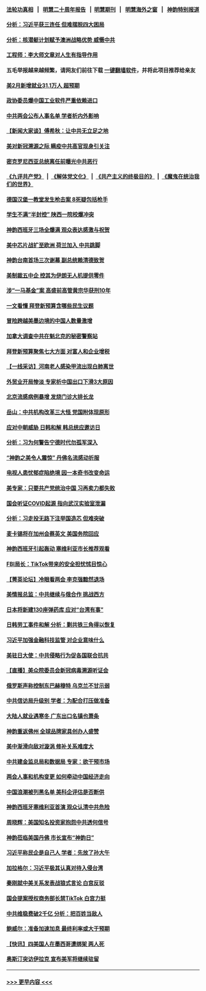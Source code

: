 #### [法轮功真相](https://github.com/gfw-breaker/truth/blob/master/README.md?t=0) &nbsp;&nbsp;|&nbsp;&nbsp; [明慧二十周年报告](https://github.com/gfw-breaker/mh-reports/blob/master/README.md?t=0) &nbsp;&nbsp;|&nbsp;&nbsp;[明慧期刊](https://github.com/gfw-breaker/mh-qikan) &nbsp;&nbsp;|&nbsp;&nbsp; [明慧海外之窗](https://github.com/gfw-breaker/mh-news/blob/master/README.md?t=0) &nbsp;&nbsp;|&nbsp;&nbsp; [神韵特别报道](https://github.com/gfw-breaker/mh-news/blob/master/shenyun.md?t=0)
#### [分析：习近平获三连任 但难摆脱四大困局](../pages/nf4514/n13947496.md?t=03110643) 
#### [分析：核潜艇计划赋予澳洲战略优势 威慑中共](../pages/nf4514/n13947450.md?t=03110643) 
#### [工程师：李大师文章对人生有指导作用](../pages/nf4514/n13946830.md?t=03110643) 
#### 五毛举报越来越频繁，请网友们前往下载 [一键翻墙软件](https://github.com/gfw-breaker/ssr-accounts)，并将此项目推荐给亲友
#### [美2月新增就业31.1万人 超预期](../pages/nf4514/n13947478.md?t=03110643) 
#### [政协委员爆中国工业软件严重依赖进口](../pages/nf4514/n13947144.md?t=03110643) 
#### [中共两会公布人事名单 学者析内外影响](../pages/nf4514/n13947179.md?t=03110643) 
#### [【新闻大家谈】傅希秋：让中共无立足之地](../pages/nf4514/n13947464.md?t=03110643) 
#### [美对新冠溯源之际 瞒疫中共高官现身引关注](../pages/nf4514/n13947231.md?t=03110643) 
#### [密克罗尼西亚总统离任前曝光中共恶行](../pages/nf4514/n13947276.md?t=03110643) 
#### [《九评共产党》](https://github.com/begood0513/9ping.md/blob/master/README.md) &nbsp;|&nbsp; [《解体党文化》](../../../../jtdwh.md/blob/master/README.md)  &nbsp;|&nbsp; [《共产主义的终极目的》](../../../../gczydzjmd.md/blob/master/README.md) &nbsp;|&nbsp; [《魔鬼在统治我们的世界》](../../../../mgztzwmdsj.md/blob/master/README.md) 
#### [德国汉堡一教堂发生枪击案 8死疑包括枪手](../pages/nf4514/n13947254.md?t=03110643) 
#### [学生不满“半封控” 陕西一院校爆冲突](../pages/nf4514/n13946647.md?t=03110643) 
#### [神韵西班牙三场全爆满 观众表达感激与祝贺](../pages/nf4514/n13947061.md?t=03110643) 
#### [美中芯片战扩至欧洲 荷兰加入 中共跳脚](../pages/nf4514/n13946831.md?t=03110643) 
#### [神韵台南首场三次谢幕 副总统赖清德致贺](../pages/nf4514/n13946963.md?t=03110643) 
#### [美制裁五中企 控其为伊朗无人机提供零件](../pages/nf4514/n13946832.md?t=03110643) 
#### [涉“一马基金”案 高盛前高管黄宗华获刑10年](../pages/nf4514/n13946874.md?t=03110643) 
#### [一文看懂 拜登新预算含哪些民生议题](../pages/nf4514/n13946803.md?t=03110643) 
#### [冒险跨越美墨边境的中国人数量激增](../pages/nf4514/n13946742.md?t=03110643) 
#### [加拿大调查中共在魁北克的秘密警察站](../pages/nf4514/n13946795.md?t=03110643) 
#### [拜登新预算聚焦七大方面 对富人和企业增税](../pages/nf4514/n13946791.md?t=03110643) 
#### [【一线采访】河南老人感染甲流出现白肺离世](../pages/nf4514/n13946406.md?t=03110643) 
#### [外贸业开局惨淡 专家析中国出口下滑3大原因](../pages/nf4514/n13945601.md?t=03110643) 
#### [北京流感病例暴增 发烧门诊大排长龙](../pages/nf4514/n13946079.md?t=03110643) 
#### [岳山：中共机构改革三大怪 党国附体现原形](../pages/nf4514/n13946235.md?t=03110643) 
#### [应对中朝威胁 日韩和解 韩总统应邀访日](../pages/nf4514/n13946468.md?t=03110643) 
#### [分析：习为何警告宁德时代勿孤军深入](../pages/nf4514/n13946483.md?t=03110643) 
#### [“神韵之美令人震惊” 丹佛名流感动折服](../pages/nf4514/n13946516.md?t=03110643) 
#### [电视人患忧郁症陷绝境 因一本奇书改变命运](../pages/nf4514/n13945916.md?t=03110643) 
#### [美专家：只要共产党统治中国 习再卖力都失败](../pages/nf4514/n13946285.md?t=03110643) 
#### [国会听证COVID起源 指向武汉实验室泄漏](../pages/nf4514/n13946184.md?t=03110643) 
#### [分析：习走投无路下注举国造芯 但难突破](../pages/nf4514/n13945804.md?t=03110643) 
#### [麦卡锡将在加州会蔡英文 美国务院回应](../pages/nf4514/n13946172.md?t=03110643) 
#### [神韵西班牙引起轰动 塞维利亚市长推荐观看](../pages/nf4514/n13946061.md?t=03110643) 
#### [FBI局长：TikTok带来的安全担忧怵目惊心](../pages/nf4514/n13945936.md?t=03110643) 
#### [【菁英论坛】冷眼看两会 李克强黯然退场](../pages/nf4514/n13945959.md?t=03110643) 
#### [美情报总监：中共继续与俄合作 挑战西方](../pages/nf4514/n13945882.md?t=03110643) 
#### [日本将新建130座弹药库 应对“台湾有事”](../pages/nf4514/n13945899.md?t=03110643) 
#### [日韩劳工事件和解 分析：剿共铁三角得以恢复](../pages/nf4514/n13945880.md?t=03110643) 
#### [习近平加强金融科技监管 对企业意味什么](../pages/nf4514/n13945824.md?t=03110643) 
#### [美驻日大使：中共侵略行为促各国联合抗共](../pages/nf4514/n13945730.md?t=03110643) 
#### [【直播】美众院委员会新冠病毒溯源听证会](../pages/nf4514/n13945247.md?t=03110643) 
#### [俄罗斯声称控制东巴赫穆特 乌克兰不甘示弱](../pages/nf4514/n13945700.md?t=03110643) 
#### [中共信访局升级别 学者：为配合打压做准备](../pages/nf4514/n13945602.md?t=03110643) 
#### [大陆人就业遇寒冬 广东出口名镇也萧条](../pages/nf4514/n13945529.md?t=03110643) 
#### [神韵重返佛州 全球品牌家具创办人盛赞](../pages/nf4514/n13945724.md?t=03110643) 
#### [美中渐滑向敌对漩涡 修补关系难度大](../pages/nf4514/n13945452.md?t=03110643) 
#### [中共建金监总局和数据局 专家：欲干预市场](../pages/nf4514/n13945335.md?t=03110643) 
#### [两会人事和机构变更 如何牵动中国经济走向](../pages/nf4514/n13945109.md?t=03110643) 
#### [中国浪潮被列黑名单 美科企评估是否断供](../pages/nf4514/n13945357.md?t=03110643) 
#### [神韵西班牙塞维利亚首演 观众认清中共危险](../pages/nf4514/n13945373.md?t=03110643) 
#### [周晓辉：美国知名投资家抱怨中共透何信号](../pages/nf4514/n13945099.md?t=03110643) 
#### [神韵莅临美国丹佛 市长宣布“神韵日”](../pages/nf4514/n13945284.md?t=03110643) 
#### [习近平称民企是自己人 学者：先放了孙大午](../pages/nf4514/n13945185.md?t=03110643) 
#### [加拉格尔：习近平极其认真对待入侵台湾](../pages/nf4514/n13945183.md?t=03110643) 
#### [秦刚就中美关系发表战狼式言论 白宫反驳](../pages/nf4514/n13945142.md?t=03110643) 
#### [国会提案授权商务部长禁TikTok 白宫力挺](../pages/nf4514/n13945138.md?t=03110643) 
#### [中共维稳费破2千亿 分析：把百姓当敌人](../pages/nf4514/n13944840.md?t=03110643) 
#### [鲍威尔：准备加速加息 最终利率或大于预期](../pages/nf4514/n13945064.md?t=03110643) 
#### [【快讯】四美国人在墨西哥遭绑架 两人死](../pages/nf4514/n13945037.md?t=03110643) 
#### [奥斯汀突访伊拉克 宣布美军将继续驻留](../pages/nf4514/n13944974.md?t=03110643) 

----
#### [ >>> 更早内容 <<< ](../indexes/nf4514-earlier.md)
